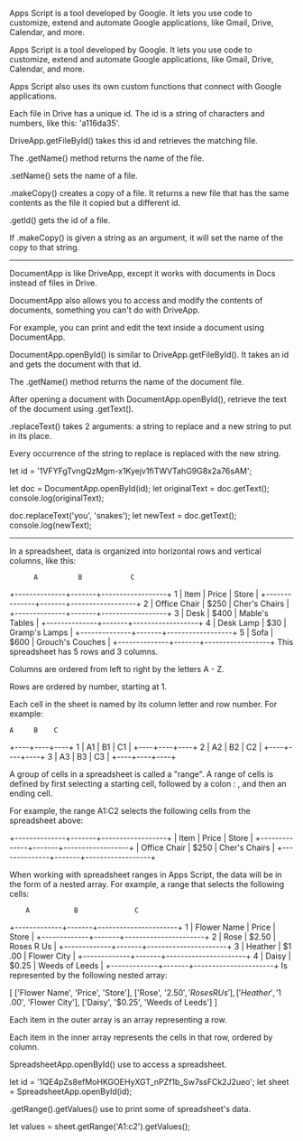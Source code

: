 Apps Script is a tool developed by Google. It lets you use code to customize, extend and automate Google applications, like Gmail, Drive, Calendar, and more.

Apps Script is a tool developed by Google. It lets you use code to customize, extend and automate Google applications, like Gmail, Drive, Calendar, and more.

Apps Script also uses its own custom functions that connect with Google applications.

Each file in Drive has a unique id. The id is a string of characters and numbers, like this: 'a116da35'.

DriveApp.getFileById() takes this id and retrieves the matching file.

The .getName() method returns the name of the file.

.setName() sets the name of a file.

.makeCopy() creates a copy of a file. It returns a new file that has the same contents as the file it copied but a different id.

.getId() gets the id of a file.

If .makeCopy() is given a string as an argument, it will set the name of the copy to that string.

*****************************************************************************************
DocumentApp is like DriveApp, except it works with documents in Docs instead of files in Drive.

DocumentApp also allows you to access and modify the contents of documents, something you can't do with DriveApp.

For example, you can print and edit the text inside a document using DocumentApp.

DocumentApp.openById() is similar to DriveApp.getFileById(). It takes an id and gets the document with that id.

The .getName() method returns the name of the document file.

After opening a document with DocumentApp.openById(), retrieve the text of the document using .getText().

.replaceText() takes 2 arguments: a string to replace and a new string to put in its place.

Every occurrence of the string to replace is replaced with the new string.

let id = '1VFYFgTvngQzMgm-x1Kyejv1fiTWVTahG9G8x2a76sAM';

let doc = DocumentApp.openById(id);
let originalText = doc.getText();
console.log(originalText);

doc.replaceText('you', 'snakes');
let newText = doc.getText();
console.log(newText);

*****************************************************************************
In a spreadsheet, data is organized into horizontal rows and vertical columns, like this:

          A          B            C
  +--------------+-------+------------------+
1 |     Item     | Price |      Store       |
  +--------------+-------+------------------+
2 | Office Chair | $250  |  Cher's Chairs   |
  +--------------+-------+------------------+
3 |     Desk     | $400  |  Mable's Tables  |
  +--------------+-------+------------------+
4 |  Desk Lamp   |  $30  |  Gramp's Lamps   |
  +--------------+-------+------------------+
5 |     Sofa     | $600  | Grouch's Couches |
  +--------------+-------+------------------+
This spreadsheet has 5 rows and 3 columns.

Columns are ordered from left to right by the letters A - Z.

Rows are ordered by number, starting at 1.

Each cell in the sheet is named by its column letter and row number. For example:

    A     B    C
  +----+----+----+
1 | A1 | B1 | C1 |
  +----+----+----+
2 | A2 | B2 | C2 |
  +----+----+----+
3 | A3 | B3 | C3 |
  +----+----+----+

  A group of cells in a spreadsheet is called a "range". A range of cells is defined by first selecting a starting cell, followed by a colon : , and then an ending cell.

For example, the range A1:C2 selects the following cells from the spreadsheet above:

          
 +--------------+-------+------------------+
 |     Item     | Price |      Store       |
 +--------------+-------+------------------+
 | Office Chair | $250  |  Cher's Chairs   |
 +--------------+-------+------------------+

 When working with spreadsheet ranges in Apps Script, the data will be in the form of a nested array. For example, a range that selects the following cells:

        A           B              C
  +-------------+-------+----------------------+
1 | Flower Name | Price |       Store          |
  +-------------+-------+----------------------+
2 | Rose        | $2​.50 |      Roses R Us      |
  +-------------+-------+----------------------+
3 | Heather     | $1​.00 |      Flower City     |
  +-------------+-------+----------------------+
4 | Daisy       | $0​.25 |    Weeds of Leeds    |
  +-------------+-------+----------------------+
Is represented by the following nested array:

[
    ['Flower Name', 'Price', 'Store'],
    ['Rose', '$2​.50', 'Roses R Us'],
    ['Heather', '$1​.00', 'Flower City'],
    ['Daisy', '$0​.25', 'Weeds of Leeds']
]

Each item in the outer array is an array representing a row.

Each item in the inner array represents the cells in that row, ordered by column.

SpreadsheetApp.openById() use to access a spreadsheet.

let id = '1QE4pZs8efMoHKGOEHyXGT_nPZf1b_Sw7ssFCk2J2ueo';
let sheet =  SpreadsheetApp.openById(id);

.getRange().getValues() use to print some of spreadsheet's data.

let values = sheet.getRange('A1:c2').getValues();


